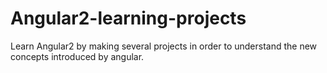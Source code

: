 # Angular2-learning-projects
Learn Angular2 by making several projects in order to understand the new concepts introduced by angular.
